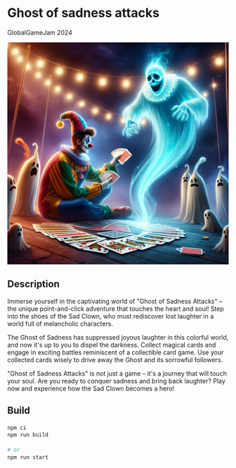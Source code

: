 # Ghost of sadness attacks

GlobalGameJam 2024

![sketch](https://github.com/chaostreff-flensburg/ggj24/blob/master/sketch.png?raw=true)

## Description

Immerse yourself in the captivating world of "Ghost of Sadness Attacks" – the unique point-and-click adventure that touches the heart and soul! Step into the shoes of the Sad Clown, who must rediscover lost laughter in a world full of melancholic characters.

The Ghost of Sadness has suppressed joyous laughter in this colorful world, and now it's up to you to dispel the darkness. Collect magical cards and engage in exciting battles reminiscent of a collectible card game. Use your collected cards wisely to drive away the Ghost and its sorrowful followers.

"Ghost of Sadness Attacks" is not just a game – it's a journey that will touch your soul. Are you ready to conquer sadness and bring back laughter? Play now and experience how the Sad Clown becomes a hero!

## Build

```bash
npm ci
npm run build

# or
npm run start
```
